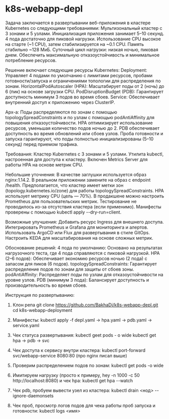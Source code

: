 # k8s-webapp-depl

Задача заключается в развертывании веб-приложения в кластере Kubernetes со следующими требованиями:
Мультизональный кластер с 3 зонами и 5 узлами.
Инициализация приложения занимает 5–10 секунд.
4 пода достаточно для пиковой нагрузки.
Использование CPU высокое на старте (~1 CPU), затем стабилизируется на ~0.1 CPU. Память стабильно ~128 МиБ.
Суточный цикл нагрузки: низкая ночью, пиковая днем.
Обеспечить максимальную отказоустойчивость и минимальное потребление ресурсов.

Решение включает следующие ресурсы Kubernetes:
Deployment: Управляет 4 подами по умолчанию с лимитами ресурсов, пробами готовности/запуска и ограничениями топологии для распределения по зонам.
HorizontalPodAutoscaler (HPA): Масштабирует поды от 2 (ночь) до 6 (пик) на основе загрузки CPU.
PodDisruptionBudget (PDB): Гарантирует доступность минимум 3 подов во время сбоев.
Service: Обеспечивает внутренний доступ к приложению через ClusterIP.

Арх-а:
Поды распределяются по зонам с помощью topologySpreadConstraints и по узлам с помощью podAntiAffinity для повышения отказоустойчивости.
HPA оптимизирует использование ресурсов, уменьшая количество подов ночью до 2.
PDB обеспечивает доступность во время обновлений или сбоев узлов.
Проба готовности и запуска гарантируют, что поды полностью инициализированы (5–10 секунд) перед приемом трафика.

Требования:
Кластер Kubernetes с 3 зонами и 5 узлами.
Утилита kubectl, настроенная для доступа к кластеру.
Включен Metrics Server для работы HPA на основе метрик CPU.


Небольшие уточнения:
В качестве заглушки используется образ nginx:1.14.2. В реальном приложении замените на образ с endpoint /health.
Предполагается, что кластер имеет метки зон (topology.kubernetes.io/zone) для работы topologySpreadConstraints.
HPA использует метрику CPU (цель — 70%). В продакшене можно настроить Prometheus для пользовательских метрик.
Тестирование не проводилось из-за отсутствия кластера (если применимо). Манифесты проверены с помощью kubectl apply --dry-run=client.

Возможные улучшения:
Добавить ресурс Ingress для внешнего доступа.
Интегрировать Prometheus и Grafana для мониторинга и алертов.
Использовать ArgoCD или Flux для развертывания в стиле GitOps.
Настроить KEDA для масштабирования на основе сложных метрик.

Обоснование решений:
4 пода по умолчанию: Основано на результатах нагрузочного теста, где 4 пода справляются с пиковой нагрузкой.
HPA (2–6 подов): Обеспечивает экономию ресурсов ночью (2 пода) с запасом для пиков (6 подов).
topologySpreadConstraints: Гарантирует распределение подов по зонам для защиты от сбоев зоны.
podAntiAffinity: Распределяет поды по узлам для отказоустойчивости на уровне узлов.
PDB (минимум 3 пода): Балансирует доступность и производительность во время сбоев.





Инструкция по развертыванию:
1. Клон репа
git clone https://github.com/BakhaDj/k8s-webapp-depl.git
cd k8s-webapp-deployment

2. Манифесты:
kubectl apply -f depl.yaml -> hpa.yaml -> pdb.yaml -> service.yaml

3. Чек статуса развертывания:
kubectl geet pods - o wide
kubectl get hpa -> pdb -> svc

4. Чек доступа к сервису внутри кластера:
kubectl port-forward svc/webapp-service 8080:80 (про nginx писал выше)

5. Проверим распределением подов по зонам:
kubectl get pods -o wide

6. Имитируем нагрузку (просто к примеру, hey -n 1000 -c 50 http://localhost:8080) и чек hpa:
kubectl get hpa --watch

7. Чек pdb, пробуем вывести узел из кластера:
kubectl drain <нод> --ignore-daemonsets

8. Чек проб, просмотр логов подов для чека работы проб запуска и готовности:
kubectl logs <имя>
